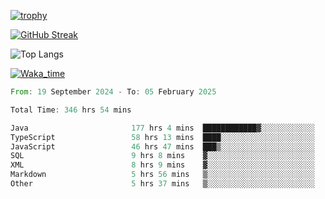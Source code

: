 <!--
**ren-joey/ren-joey** is a ✨ _special_ ✨ repository because its `README.md` (this file) appears on your GitHub profile.

Here are some ideas to get you started:

- 🔭 I’m currently working on ...
- 🌱 I’m currently learning ...
- 👯 I’m looking to collaborate on ...
- 🤔 I’m looking for help with ...
- 💬 Ask me about ...
- 📫 How to reach me: ...
- 😄 Pronouns: ...
- ⚡ Fun fact: ...
-->

[![trophy](https://github-profile-trophy.vercel.app/?username=ren-joey&theme=darkhub&column=5)](https://github.com/ren-joey)

[![GitHub Streak](https://streak-stats.demolab.com/?user=ren-joey&theme=dark)](https://github.com/ren-joey)

![Top Langs](https://github-readme-stats.vercel.app/api/top-langs?username=ren-joey&show_icons=true&layout=compact&locale=en&hide=html,CSS,scss,Pug,Twig&theme=dark)

[![Waka_time](https://github-readme-stats.vercel.app/api/wakatime?username=joeyren&theme=dark)](https://github.com/ren-joey)

<!--START_SECTION:waka-->

```rust
From: 19 September 2024 - To: 05 February 2025

Total Time: 346 hrs 54 mins

Java                       177 hrs 4 mins  ████████████▓░░░░░░░░░░░░   50.23 %
TypeScript                 58 hrs 13 mins  ████░░░░░░░░░░░░░░░░░░░░░   16.52 %
JavaScript                 46 hrs 47 mins  ███▒░░░░░░░░░░░░░░░░░░░░░   13.27 %
SQL                        9 hrs 8 mins    ▓░░░░░░░░░░░░░░░░░░░░░░░░   02.59 %
XML                        8 hrs 9 mins    ▓░░░░░░░░░░░░░░░░░░░░░░░░   02.32 %
Markdown                   5 hrs 56 mins   ▒░░░░░░░░░░░░░░░░░░░░░░░░   01.69 %
Other                      5 hrs 37 mins   ▒░░░░░░░░░░░░░░░░░░░░░░░░   01.59 %
```

<!--END_SECTION:waka-->
